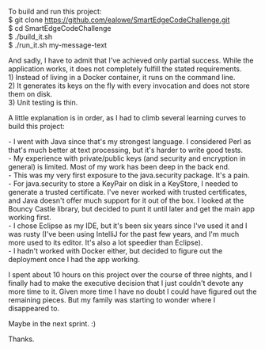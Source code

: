 To build and run this project:<br>
$ git clone https://github.com/ealowe/SmartEdgeCodeChallenge.git<br>
$ cd SmartEdgeCodeChallenge<br>
$ ./build_it.sh<br>
$ ./run_it.sh my-message-text<br>
<p>
And sadly, I have to admit that I've achieved only partial success.  While the application works, it does not completely fulfill the stated requirements.<br>
1) Instead of living in a Docker container, it runs on the command line.<br>
2) It generates its keys on the fly with every invocation and does not store them on disk.<br>
3) Unit testing is thin.<br>
<p>
A little explanation is in order, as I had to climb several learning curves to build this project:
<p>
- I went with Java since that's my strongest language.  I considered Perl as that's much better at text processing, but it's harder to write good tests.<br>
- My experience with private/public keys (and security and encryption in general) is limited.  Most of my work has been deep in the back end.<br>
- This was my very first exposure to the java.security package.  It's a pain.<br>
- For java.security to store a KeyPair on disk in a KeyStore, I needed to generate a trusted certificate.  I've never worked with trusted certificates, and Java doesn't offer much support for it out of the box.  I looked at the Bouncy Castle library, but decided to punt it until later and get the main app working first.<br>
- I chose Eclipse as my IDE, but it's been six years since I've used it and I was rusty (I've been using IntelliJ for the past few years, and I'm much more used to its editor.  It's also a lot speedier than Eclipse).<br>
- I hadn't worked with Docker either, but decided to figure out the deployment once I had the app working.<br>
<p>
I spent about 10 hours on this project over the course of three nights, and I finally had to make the executive decision that I just couldn't devote any more time to it.  Given more time I have no doubt I could have figured out the remaining pieces.  But my family was starting to wonder where I disappeared to.
<p>
Maybe in the next sprint.  :)
<p>
Thanks.
